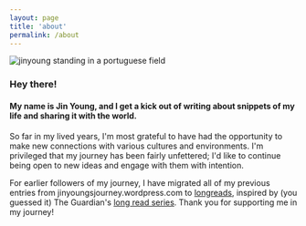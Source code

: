 ```yaml
---
layout: page
title: 'about'
permalink: /about
---
```

<div class='profile-pic'>
<img src="{{ site.baseurl }}/assets/images/obidos.jpeg" id='circular' alt='jinyoung standing in a portuguese field'>
</div>

### Hey there!

#### My name is Jin Young, and I get a kick out of writing about snippets of my life and sharing it with the world. 

So far in my lived years, I'm most grateful to have had the opportunity to make new connections with various cultures and environments. I'm privileged that my journey has been fairly unfettered; I'd like to continue being open to new ideas and engage with them with intention. 

For earlier followers of my journey, I have migrated all of my previous entries from jinyoungsjourney.wordpress.com to [longreads](/blog-journey), inspired by (you guessed it) The Guardian's [long read series](https://www.theguardian.com/news/series/the-long-read). Thank you for supporting me in my journey! 
